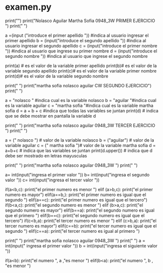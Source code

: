 # examen.py

print("")
print("Nolasco Aguilar Martha Sofia 0948_3W PRIMER EJERCICIO ")
print(" ")


a =(input ("introduce el primer apellido ")) #indica al usuario ingresar el primer apellido 
b = (input("introduce el segundo apellido  ")) #indica al usuario ingresar el segundo apellido 
c = (input("introduce el primer nombre   ")) #indica al usuario que ingrese su primer nombre 
d = (input("introduce el segundo nombre  ")) #indica al usuario que ingrese el segundo nombre 

print(a) # es el valor de la variable primer apellido
print(b)# es el valor de la variable segundo apellido 
print(c)# es el valor de la variable primer nombre 
print(d)# es el valor de la variable segundo nombre 


print(" ")
print("martha sofia nolasco aguilar CW SEGUNDO EJERCICIO")
print(" ")

a = "nolasco " #indica cual es la variable nolasco
b = "aguilar "#indica cual es la variable aguilar
c = "martha sofia "#indica cual es la variable martha  sofia 
d = a + b + c #indica que todas las variables se juntan 
print(d) # indica que se debe mostrar en pantalla la variable d 



print(" ")
print("martha sofia nolasco aguilar 0948_3W TERCER EJERCICIO  ")
print(" ")

a = (" nolasco ") # valor de la variable nolasco 
b = ("aguilar") # valor de la variable aguilar
c = (" martha sofia ")# valor de la variable martha sofia 
d = a+b+c # indica que las variables se juntan 
print(d.upper()) # indica que d debe ser mostrado en letras mayusculas


print(" ")
print("martha sofia nolasco aguilar  0948_3W ")
print(" ")


a= int(input("ingresa el primer valor "))
b= int(input("ingresa el segundo valor "))
c= int(input("ingresa el tercer valor  "))

if(a<b,c):
    print("el primer numero es menor  ")
elif (a>b,c):
    print("el primer numero es mayor")
elif(a==b,):
    print("el primer numero es igual que el segundo ")
elif(a==c):
    print("el primer numero es igual que el tercero")
if(b<a,c):
    print("el segundo  numero es menor  ")
elif (b>a,c):
    print("el segundo numero es mayor")
elif(b==a):
    print("el segundo numero es igual que el primero ")
elif(b==c):
    print("el segundo numero es igual que el tercero")
if(c<b,a):
    print("el tercer numero es menor  ")
elif (c>b,a):
    print("el tercer numero es mayor")
elif(c==b):
    print("el tercer numero es igual que el segundo ")
elif(c==a):
    print("el tercer numero es igual al primero ")

print(" ")
print("martha sofia nolasco aguilar  0948_3W  ")
print(" ")
a = int(input(" ingresa el primer valor "))
b = int(input("ingresa el siguiente valor "))

if(a<b):
    print("el numero ", a ,"es menor ")
elif(b<a):
    print("el numero ", b , "es menor ")
